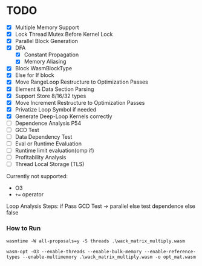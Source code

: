 # TODO
- [x] Multiple Memory Support
- [x] Lock Thread Mutex Before Kernel Lock
- [x] Parallel Block Generation
- [x] DFA
  - [x] Constant Propagation
  - [x] Memory Aliasing
- [x] Block WasmBlockType
- [x] Else for If block
- [x] Move RangeLoop Restructure to Optimization Passes
- [x] Element & Data Section Parsing
- [x] Support Store 8/16/32 types
- [x] Move Increment Restructure to Optimization Passes
- [x] Privatize Loop Symbol if needed
- [x] Generate Deep-Loop Kernels correctly
- [ ] Dependence Analysis P54
- [ ] GCD Test
- [ ] Data Dependency Test
- [ ] Eval or Runtime Evaluation
- [ ] Runtime limit evaluation(omp if)
- [ ] Profitability Analysis
- [ ] Thread Local Storage (TLS)

Currently not supported:
- O3
- `+=` operator

Loop Analysis Steps:
if Pass GCD Test -> parallel
else test dependence
else false

### How to Run
```
wasmtime -W all-proposals=y -S threads .\wack_matrix_multiply.wasm
```

```
wasm-opt -O3 --enable-threads --enable-bulk-memory --enable-reference-types --enable-multimemory .\wack_matrix_multiply.wasm -o opt_mat.wasm
```
